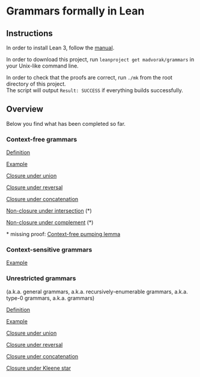 # Grammars formally in Lean

## Instructions

In order to install Lean 3, follow the [manual](https://leanprover-community.github.io/get_started.html).

In order to download this project, run `leanproject get madvorak/grammars` in your Unix-like command line.

In order to check that the proofs are correct, run `./mk` from the root directory of this project.\
The script will output `Result: SUCCESS` if everything builds successfully.

## Overview

Below you find what has been completed so far.

### Context-free grammars

[Definition](/src/classes/context_free/basics/definition.lean)

[Example](/test/demo_context_free.lean)

[Closure under union](/src/classes/context_free/closure_properties/union.lean)

[Closure under reversal](/src/classes/context_free/closure_properties/reverse.lean)

[Closure under concatenation](/src/classes/context_free/closure_properties/concatenation.lean)

[Non-closure under intersection](/src/classes/context_free/closure_properties/intersection.lean) (\*)

[Non-closure under complement](/src/classes/context_free/closure_properties/complement.lean) (\*)

\* missing proof: [Context-free pumping lemma](/src/classes/context_free/basics/pumping.lean)

### Context-sensitive grammars

[Example](/test/demo_context_sensitive.lean)

### Unrestricted grammars

(a.k.a. general grammars, a.k.a. recursively-enumerable grammars, a.k.a. type-0 grammars, a.k.a. grammars)

[Definition](/src/classes/unrestricted/basics/definition.lean)

[Example](/test/demo_unrestricted.lean)

[Closure under union](/src/classes/unrestricted/closure_properties/union.lean)

[Closure under reversal](/src/classes/unrestricted/closure_properties/reverse.lean)

[Closure under concatenation](/src/classes/unrestricted/closure_properties/concatenation.lean)

[Closure under Kleene star](/src/classes/unrestricted/closure_properties/star.lean)
